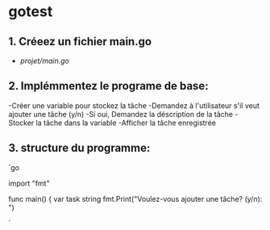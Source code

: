 # gotest
## 1. Créeez un fichier main.go
* *projet/main.go*

## 2. Implémmentez le programe de base:

-Créer une variable pour stockez la tâche
-Demandez à l'utilisateur s'il veut ajouter une tâche (y/n)
-Si oui, Demandez la déscription de la tâche
-Stocker la tâche dans la variable
-Afficher la tâche enregistrée

## 3. structure du programme:

`go

import "fmt"

func main() { 
    var task string
    fmt.Print("Voulez-vous ajouter une tâche? (y/n): ")

`